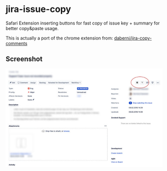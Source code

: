 # jira-issue-copy

Safari Extension inserting buttons for fast copy of issue key + summary for better copy&amp;paste usage.

This is actually a port of the chrome extension from: [daberni/jira-copy-comments](https://github.com/daberni/jira-copy-comments)

## Screenshot

![Screenshot](screenshot_1.jpg)
